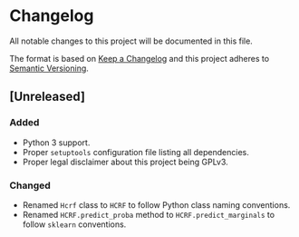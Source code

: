 # Changelog
All notable changes to this project will be documented in this file.

The format is based on [Keep a Changelog](http://keepachangelog.com/en/1.0.0/)
and this project adheres to [Semantic Versioning](http://semver.org/spec/v2.0.0.html).

## [Unreleased]
[v0.1.0]: https://github.com/althonos/pyrodigal/compare/3441ac4...HEAD
### Added
- Python 3 support.
- Proper `setuptools` configuration file listing all dependencies.
- Proper legal disclaimer about this project being GPLv3.
### Changed
- Renamed `Hcrf` class to `HCRF` to follow Python class naming conventions.
- Renamed `HCRF.predict_proba` method to `HCRF.predict_marginals` to follow
  `sklearn` conventions.
